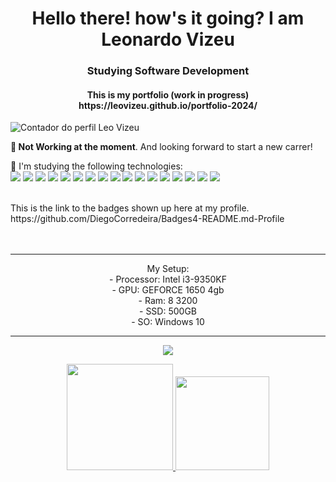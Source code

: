 <h1 align="center">Hello there! how's it going? I am Leonardo Vizeu</h1>
<h3 align="center">Studying Software Development</h3>
<h4 align="center">This is my portfolio (work in progress) https://leovizeu.github.io/portfolio-2024/</h4>

<p align="left"> <img src="https://komarev.com/ghpvc/?username=leovizeu" alt="Contador do perfil Leo Vizeu" /> </p>

**💼 Not Working at the moment**. And looking forward to start a new carrer!

📝 I'm studying the following technologies: <br>
<img src= "https://img.shields.io/badge/IntelliJIDEA-000000.svg?style=for-the-badge&logo=intellij-idea&logoColor=white"/>
<img src="https://img.shields.io/badge/Java-ED8B00?style=for-the-badge&logo=java&logoColor=white"/>
<img src= "https://img.shields.io/badge/Spring_Boot-F2F4F9?style=for-the-badge&logo=spring-boot"/>
<img src= "https://img.shields.io/badge/apache_maven-C71A36?style=for-the-badge&logo=apachemaven&logoColor=white"/>
<img src= "https://img.shields.io/badge/Git-F05032?style=for-the-badge&logo=git&logoColor=white"/>
<img src="https://img.shields.io/badge/HTML5-E34F26?style=for-the-badge&logo=html5&logoColor=white"/>
<img src="https://img.shields.io/badge/CSS3-1572B6?style=for-the-badge&logo=css3&logoColor=white" />
<img src="https://img.shields.io/badge/JavaScript-323330?style=for-the-badge&logo=javascript&logoColor=F7DF1E"/>
<img src="https://img.shields.io/badge/Angular-DD0031?style=for-the-badge&logo=angular&logoColor=white"/>
<img src="https://img.shields.io/badge/Sass-CC6699?style=for-the-badge&logo=sass&logoColor=white"/>
<img src= "https://img.shields.io/badge/Bootstrap-563D7C?style=for-the-badge&logo=bootstrap&logoColor=white"/>
<img src= "https://img.shields.io/badge/Docker-2CA5E0?style=for-the-badge&logo=docker&logoColor=white"/>
<img src= "https://img.shields.io/badge/Insomnia-5849be?style=for-the-badge&logo=Insomnia&logoColor=white"/>
<img src= "https://img.shields.io/badge/Postman-FF6C37?style=for-the-badge&logo=Postman&logoColor=white"/>
<img src= "https://img.shields.io/badge/MySQL-00000F?style=for-the-badge&logo=mysql&logoColor=white"/>
<img src= "https://img.shields.io/badge/PostgreSQL-316192?style=for-the-badge&logo=postgresql&logoColor=white"/>
<img src= "https://img.shields.io/badge/Trello-0052CC?style=for-the-badge&logo=trello&logoColor=white"/>
<br>
<br>
<div> This is the link to the badges shown up here at my profile.
https://github.com/DiegoCorredeira/Badges4-README.md-Profile
</div>
<br>
<br>

<hr />
<p align="center">My Setup:
  <br>
  - Processor: Intel i3-9350KF
   <br>
  - GPU: GEFORCE 1650 4gb
   <br>
  - Ram: 8  3200
   <br>
  - SSD: 500GB
   <br>
  - SO: Windows 10
  </p>

<hr />

<p align="center">
<a href="https://git.io/streak-stats"><img src="https://streak-stats.demolab.com?user=leovizeu&theme=material-palenight&locale=pt_BR">
</p>
<div align="center">
  <a href="[https://github.com/leovizeu](https://github.com/leovizeul)"> 
  <img height="170em" src="https://github-readme-stats.vercel.app/api?username=leovizeu&show_icons=true&theme=tokyonight&include_all_commits=true&count_private=true"/>
  <img height="150em" src="https://github-readme-stats.vercel.app/api/top-langs/?username=leovizeu&layout=compact&langs_count=16&theme=tokyonight"/>


</div>
